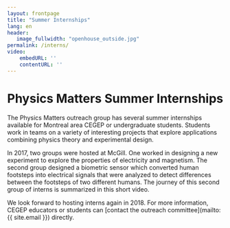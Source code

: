 ```yaml
---
layout: frontpage
title: "Summer Internships"
lang: en
header:
   image_fullwidth: "openhouse_outside.jpg"
permalink: /interns/
video:
    embedURL: ''
    contentURL: ''
---
```

# Physics Matters Summer Internships
The Physics Matters outreach group has several summer internships available for Montreal area CEGEP or undergraduate students. Students work in teams on a variety of interesting projects that explore applications combining physics theory and experimental design.

In 2017, two groups were hosted at McGill. One worked in designing a new experiment to explore the properties of electricity and magnetism. The second group designed a biometric sensor which converted human footsteps into electrical signals that were analyzed to detect differences between the footsteps of two different humans. The journey of this second group of interns is summarized in this short video.

We look forward to hosting interns again in 2018. For more information, CEGEP educators or students can [contact the outreach committee](mailto:{{ site.email }}) directly.
